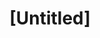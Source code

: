---
pid: MP161
title: "[Untitled]"
location_transcription: school
zipcode: 
outside_phl: 
neighborhood: 
age: '11'
age_range: 6-13
instagram: 
image_file_name: MP_161.jpg
proposal_transcription: 
topic: Environment
topic_summary: '0'
type: Tree
keywords_other: Tree, Nature, Green Space
credit: Jordan Ford
image_labels: 
twitter: 
facebook: 
permalink: "/monuments/mp161/"
layout: item-page
---